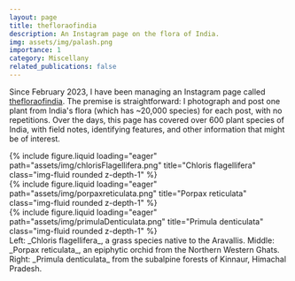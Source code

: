 ```yaml
---
layout: page
title: thefloraofindia
description: An Instagram page on the flora of India.
img: assets/img/palash.png
importance: 1
category: Miscellany
related_publications: false
---
```


Since February 2023, I have been managing an Instagram page called [thefloraofindia](https://www.instagram.com/thefloraofindia/). The premise is straightforward: I photograph and post one plant from India's flora (which has ~20,000 species) for each post, with no repetitions. Over the days, this page has covered over 600 plant species of India, with field notes, identifying features, and other information that might be of interest.

<div class="row">
    <div class="col-sm mt-3 mt-md-0">
        {% include figure.liquid loading="eager" path="assets/img/chlorisFlagellifera.png" title="Chloris flagellifera" class="img-fluid rounded z-depth-1" %}
    </div>
    <div class="col-sm mt-3 mt-md-0">
        {% include figure.liquid loading="eager" path="assets/img/porpaxreticulata.png" title="Porpax reticulata" class="img-fluid rounded z-depth-1" %}
    </div>
    <div class="col-sm mt-3 mt-md-0">
        {% include figure.liquid loading="eager" path="assets/img/primulaDenticulata.png" title="Primula denticulata" class="img-fluid rounded z-depth-1" %}
    </div>
</div>
<div class="caption">
    Left: _Chloris flagellifera_, a grass species native to the Aravallis. Middle: _Porpax reticulata_, an epiphytic orchid from the Northern Western Ghats. Right: _Primula denticulata_ from the subalpine forests of Kinnaur, Himachal Pradesh.
